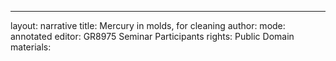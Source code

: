 ---
layout: narrative
title: Mercury in molds, for cleaning
author:
mode: annotated
editor: GR8975 Seminar Participants
rights: Public Domain
materials: 